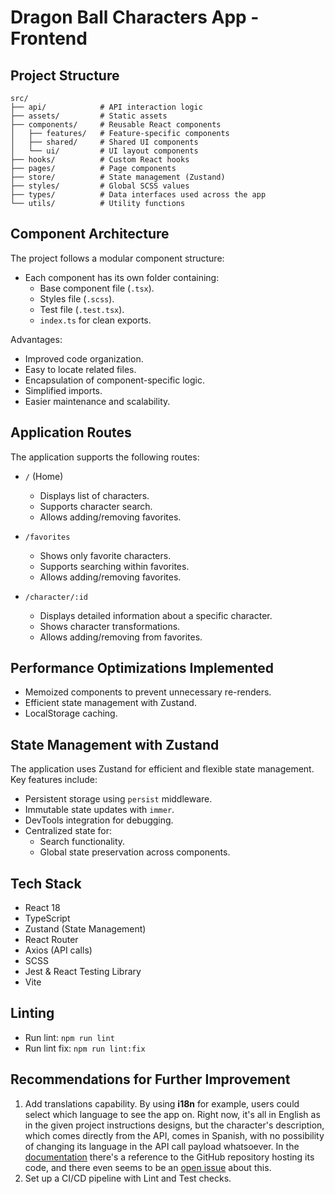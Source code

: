 # Dragon Ball Characters App - Frontend

## Project Structure

```
src/
├── api/            # API interaction logic
├── assets/         # Static assets
├── components/     # Reusable React components
│   ├── features/   # Feature-specific components
│   ├── shared/     # Shared UI components
│   └── ui/         # UI layout components
├── hooks/          # Custom React hooks
├── pages/          # Page components
├── store/          # State management (Zustand)
├── styles/         # Global SCSS values
├── types/          # Data interfaces used across the app
└── utils/          # Utility functions
```

## Component Architecture

The project follows a modular component structure:
- Each component has its own folder containing:
  - Base component file (`.tsx`).
  - Styles file (`.scss`).
  - Test file (`.test.tsx`).
  - `index.ts` for clean exports.

Advantages:
- Improved code organization.
- Easy to locate related files.
- Encapsulation of component-specific logic.
- Simplified imports.
- Easier maintenance and scalability.

## Application Routes

The application supports the following routes:

- `/` (Home)
  - Displays list of characters.
  - Supports character search.
  - Allows adding/removing favorites.

- `/favorites`
  - Shows only favorite characters.
  - Supports searching within favorites.
  - Allows adding/removing favorites.

- `/character/:id`
  - Displays detailed information about a specific character.
  - Shows character transformations.
  - Allows adding/removing from favorites.

## Performance Optimizations Implemented

- Memoized components to prevent unnecessary re-renders.
- Efficient state management with Zustand.
- LocalStorage caching.

## State Management with Zustand

The application uses Zustand for efficient and flexible state management. Key features include:
- Persistent storage using `persist` middleware.
- Immutable state updates with `immer`.
- DevTools integration for debugging.
- Centralized state for:
  - Search functionality.
  - Global state preservation across components.

## Tech Stack

- React 18
- TypeScript
- Zustand (State Management)
- React Router
- Axios (API calls)
- SCSS
- Jest & React Testing Library
- Vite

## Linting

- Run lint: `npm run lint`
- Run lint fix: `npm run lint:fix`

## Recommendations for Further Improvement

1. Add translations capability. By using **i18n** for example, users could select which language to see the app on. Right now, it's all in English as in the given project instructions designs, but the character's description, which comes directly from the API, comes in Spanish, with no possibility of changing its language in the API call payload whatsoever. In the [documentation](https://web.dragonball-api.com/about) there's a reference to the GitHub repository hosting its code, and there even seems to be an [open issue](https://github.com/intentodepirata/api-dragonball/issues/1) about this.
2. Set up a CI/CD pipeline with Lint and Test checks.
